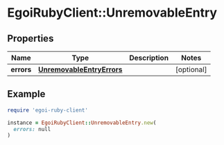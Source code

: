 # EgoiRubyClient::UnremovableEntry

## Properties

| Name | Type | Description | Notes |
| ---- | ---- | ----------- | ----- |
| **errors** | [**UnremovableEntryErrors**](UnremovableEntryErrors.md) |  | [optional] |

## Example

```ruby
require 'egoi-ruby-client'

instance = EgoiRubyClient::UnremovableEntry.new(
  errors: null
)
```


